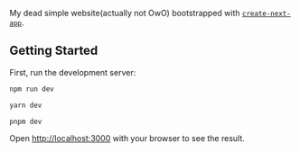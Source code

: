 My dead simple website(actually not OwO) bootstrapped with [`create-next-app`](https://github.com/vercel/next.js/tree/canary/packages/create-next-app).

## Getting Started

First, run the development server:

```bash
npm run dev

yarn dev

pnpm dev

```

Open [http://localhost:3000](http://localhost:3000) with your browser to see the result.


